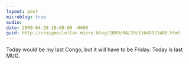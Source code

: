 ```yaml
---
layout: post
microblog: true
audio: 
date: 2009-04-28 18:00:00 -0600
guid: http://craigmcclellan.micro.blog/2009/04/29/t1649521489.html
---
```

Today would be my last Congo, but it will have to be Friday. Today is last MUG.
